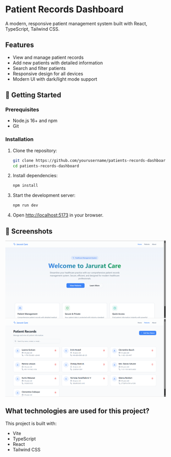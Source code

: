 # Patient Records Dashboard

A modern, responsive patient management system built with React, TypeScript, Tailwind CSS.

## Features

- View and manage patient records
- Add new patients with detailed information
- Search and filter patients
- Responsive design for all devices
- Modern UI with dark/light mode support

## 🚀 Getting Started

### Prerequisites

- Node.js 16+ and npm
- Git

### Installation

1. Clone the repository:
   ```sh
   git clone https://github.com/yourusername/patients-records-dashboard.git
   cd patients-records-dashboard
   ```

2. Install dependencies:
   ```sh
   npm install
   ```

3. Start the development server:
   ```sh
   npm run dev
   ```

4. Open [http://localhost:5173](http://localhost:5173) in your browser.

## 📸 Screenshots
![App Preview](./images/demo-1.png)
![App Preview](./images/demo-2.png)


## What technologies are used for this project?

This project is built with:

- Vite
- TypeScript
- React
- Tailwind CSS